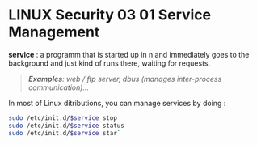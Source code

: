 # LINUX Security 03 01 Service Management

**service** : a programm that is started up in n and immediately goes to the background and just kind of runs there, waiting for requests.
> ***Examples**: web / ftp server, dbus (manages inter-process communication)...*

In most of Linux ditributions, you can manage services by doing :
```bash
sudo /etc/init.d/$service stop
sudo /etc/init.d/$service status
sudo /etc/init.d/$service star`
```